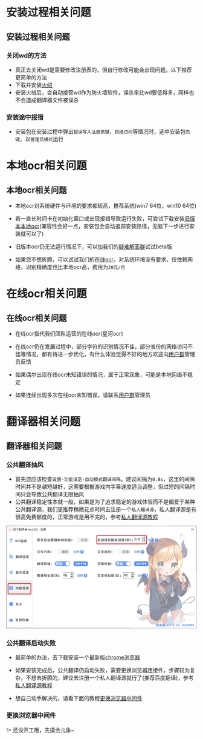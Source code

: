 <!-- tabs:start -->

 # **安装过程相关问题**
## 安装过程相关问题

 ### 关闭wd的方法
- 真正去关闭wd是需要修改注册表的，但自行修改可能会出现问题，以下推荐更简单的方法
- 下载并安装[火绒](http://www.huorong.cn/person5.html)
- 安装火绒后，会自动接管wd作为防火墙软件，误杀率比wd要低得多，同样也不会造成翻译器文件被误杀 

### 安装途中报错
- 安装包在安装过程中弹出`错误写入注册表键`，`拒绝访问`等情况时，选中安装包`右键`，以`管理员模式`运行

 # **本地ocr相关问题**
## 本地ocr相关问题
- 本地ocr对系统硬件与环境的要求都较高，推荐系统(win7 64位，win10 64位)
- 若一直长时间卡在初始化窗口或出现报错导致运行失败，可尝试下载安装[旧版本本地ocr](https://s.dango.cloud/s/PRZu9)(兼容性会好一点，安装包会自动追踪安装路径，无脑下一步进行安装就可以了)
- 旧版本ocr仍无法运行情况下，可以加我们的[疑难解答群](https://jq.qq.com/?_wv=1027&k=ij5CjMkm)试试beta版

- 如果您不想折腾，可以试试我们的[在线ocr](/4.0/basic/ocr#在线ocr介绍)，对系统环境没有要求，仅依赖网络，识别精确度也比本地ocr高，费用为`20元/月`

 # **在线ocr相关问题**
## 在线ocr相关问题
- 在线ocr指代我们团队运营的在线ocr(星河ocr)

- 在线ocr仍在发展过程中，部分字符的识别情况不佳，部分省份的网络访问不佳等情况，都有待进一步优化，有什么体验觉得不好的地方欢迎向[用户群](https://jq.qq.com/?_wv=1027&k=Lg4nS2nb)管理员反馈

- 如果偶尔出现在线ocr未知错误的情况，属于正常现象，可能是本地网络不稳定

- 如果连续出现多次在线ocr未知错误，请联系[用户群](https://jq.qq.com/?_wv=1027&k=Lg4nS2nb)管理员

 # **翻译器相关问题**
## 翻译器相关问题
### 公共翻译抽风
- 首先您应该检查`设置-功能设定-自动模式翻译间隔`，建议间隔为`0.8s`，这里的间隔时间并不是越短越好，这需要根据游戏内字幕速度适当调整，但过短的间隔时间只会导致公共翻译无限抽风
- 公共翻译稳定性本就一般，如果是为了追求稳定的游戏体验而不是偏爱于某种公共翻译源，我们更推荐稍微花点时间去注册一个`私人翻译源`，私人翻译源是有很高免费额度的，正常游戏是用不完的，参考[私人翻译源教程](/4.0/basic/translate#公共翻译与私人翻译的区别)

![查看应用详情](../assets/img/116.webp ':size=50%')

### 公共翻译启动失败
- 最简单的办法，去下载安装一个最新版[chrome浏览器](https://www.google.cn/chrome/)

- 如果安装完成后，公共翻译仍启动失败，需要更换浏览器连接件，步骤较为复杂，不想去折腾的，建议去注册一个私人翻译源就行了(推荐百度翻译)，参考[私人翻译源教程](/4.0/basic/translate#公共翻译与私人翻译的区别)

- 想自己动手解决的，请看下面的教程[更换浏览器中间件](/4.0/FAQ/faq#更换浏览器中间件)

### 更换浏览器中间件
!> 还没开工哦，先摸会儿鱼~
<!-- tabs:end -->